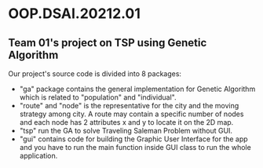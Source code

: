 # OOP.DSAI.20212.01
## Team 01's project on TSP using Genetic Algorithm
Our project's source code is divided into 8 packages:
- "ga" package contains the general implementation for Genetic Algorithm which is related to "population" and "individual".
- "route" and "node" is the representative for the city and the moving strategy among city. A route may contain a specific number of nodes and each node has 2 attributes x and y to locate it on the 2D map.
- "tsp" run the GA to solve Traveling Saleman Problem without GUI.
- "gui" contains code for building the Graphic User Interface for the app and you have to run the main function inside GUI class to run the whole application.